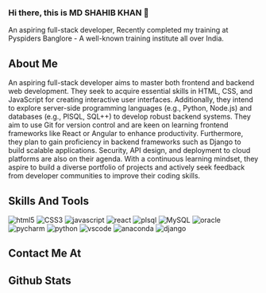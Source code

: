 ### Hi there, this is MD SHAHIB KHAN 👋

An aspiring full-stack developer, Recently completed my training at Pyspiders Banglore - A well-known training institute all over India.

## About Me
An aspiring full-stack developer aims to master both frontend and backend web development. They seek to acquire essential skills in HTML, CSS, and JavaScript for creating interactive user interfaces. Additionally, they intend to explore server-side programming languages (e.g., Python, Node.js) and databases (e.g., PlSQL, SQL++) to develop robust backend systems. They aim to use Git for version control and are keen on learning frontend frameworks like React or Angular to enhance productivity. Furthermore, they plan to gain proficiency in backend frameworks such as Django to build scalable applications. Security, API design, and deployment to cloud platforms are also on their agenda. With a continuous learning mindset, they aspire to build a diverse portfolio of projects and actively seek feedback from developer communities to improve their coding skills.

## Skills And Tools
![html5](https://img.shields.io/badge/HTML5-E34F26?style=for-the-badge&logo=html5&logoColor=white)
![CSS3](https://img.shields.io/badge/CSS3-1572B6?style=for-the-badge&logo=css3&logoColor=white)
![javascript](https://img.shields.io/badge/JavaScript-323330?style=for-the-badge&logo=javascript&logoColor=F7DF1E)
![react](https://img.shields.io/badge/React-20232A?style=for-the-badge&logo=react&logoColor=61DAFB)
![plsql](https://img.shields.io/badge/PLSQL-F80000?style=for-the-badge&logo=oracle&logoColor=black)
![MySQL](https://img.shields.io/badge/MySQL-005C84?style=for-the-badge&logo=mysql&logoColor=white)
![oracle](https://img.shields.io/badge/Oracle-F80000?style=for-the-badge&logo=Oracle&logoColor=white)
![pycharm](https://img.shields.io/badge/PyCharm-000000.svg?&style=for-the-badge&logo=PyCharm&logoColor=white)
![python](https://img.shields.io/badge/Python-FFD43B?style=for-the-badge&logo=python&logoColor=blue)
![vscode](https://img.shields.io/badge/VSCode-0078D4?style=for-the-badge&logo=visual%20studio%20code&logoColor=white)
![anaconda](https://img.shields.io/badge/conda-342B029.svg?&style=for-the-badge&logo=anaconda&logoColor=white)
![django](https://img.shields.io/badge/Django-092E20?style=for-the-badge&logo=django&logoColor=green)

## Contact Me At

## Github Stats


<!--
**mr-khan-06/mr-khan-06** is a ✨ _special_ ✨ repository because its `README.md` (this file) appears on your GitHub profile.

Here are some ideas to get you started:

- 🔭 I’m currently working on ...
- 🌱 I’m currently learning ...
- 👯 I’m looking to collaborate on ...
- 🤔 I’m looking for help with ...
- 💬 Ask me about ...
- 📫 How to reach me: ...
- 😄 Pronouns: ...
- ⚡ Fun fact: ...
-->

